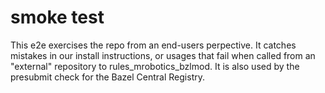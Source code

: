 # smoke test

This e2e exercises the repo from an end-users perpective.
It catches mistakes in our install instructions, or usages that fail when called from an "external" repository to rules_mrobotics_bzlmod.
It is also used by the presubmit check for the Bazel Central Registry.
